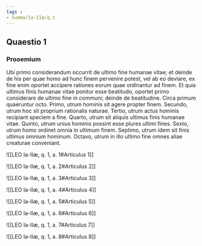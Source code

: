 ```yaml
---
tags : 
- Summa/Ia-IIæ/q.1
---
```


## Quaestio 1

### Prooemium

Ubi primo considerandum occurrit de ultimo fine humanae vitae; et deinde de his per quae homo ad hunc finem pervenire potest, vel ab eo deviare, ex fine enim oportet accipere rationes eorum quae ordinantur ad finem. Et quia ultimus finis humanae vitae ponitur esse beatitudo, oportet primo considerare de ultimo fine in communi; deinde de beatitudine. Circa primum quaeruntur octo. Primo, utrum hominis sit agere propter finem. Secundo, utrum hoc sit proprium rationalis naturae. Tertio, utrum actus hominis recipiant speciem a fine. Quarto, utrum sit aliquis ultimus finis humanae vitae. Quinto, utrum unius hominis possint esse plures ultimi fines. Sexto, utrum homo ordinet omnia in ultimum finem. Septimo, utrum idem sit finis ultimus omnium hominum. Octavo, utrum in illo ultimo fine omnes aliae creaturae conveniant.

![[LEO Ia-IIæ, q. 1, a. 1#Articulus 1]]

![[LEO Ia-IIæ, q. 1, a. 2#Articulus 2]]

![[LEO Ia-IIæ, q. 1, a. 3#Articulus 3]]

![[LEO Ia-IIæ, q. 1, a. 4#Articulus 4]]

![[LEO Ia-IIæ, q. 1, a. 5#Articulus 5]]

![[LEO Ia-IIæ, q. 1, a. 6#Articulus 6]]

![[LEO Ia-IIæ, q. 1, a. 7#Articulus 7]]

![[LEO Ia-IIæ, q. 1, a. 8#Articulus 8]]

